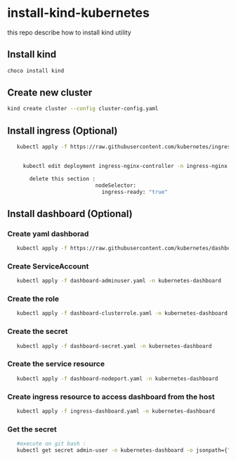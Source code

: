 # install-kind-kubernetes
this repo describe how to install kind utility

## Install kind

```bash
choco install kind
```
## Create new cluster

```bash
kind create cluster --config cluster-config.yaml
```

## Install ingress (Optional)

```bash
   kubectl apply -f https://raw.githubusercontent.com/kubernetes/ingress-nginx/main/deploy/static/provider/kind/deploy.yaml
   
```

```bash
     kubectl edit deployment ingress-nginx-controller -n ingress-nginx

       delete this section :
                            nodeSelector:
                              ingress-ready: "true"
```

## Install dashboard (Optional)

### Create yaml dashborad 
```bash
   kubectl apply -f https://raw.githubusercontent.com/kubernetes/dashboard/v2.7.0/aio/deploy/recommended.yaml
```
### Create ServiceAccount
```bash
   kubectl apply -f dashboard-adminuser.yaml -n kubernetes-dashboard
```
### Create the role
```bash   
   kubectl apply -f dashboard-clusterrole.yaml -n kubernetes-dashboard
```
### Create the secret
```bash   
   kubectl apply -f dashboard-secret.yaml -n kubernetes-dashboard
```
### Create the service resource
```bash   
   kubectl apply -f dashboard-nodeport.yaml -n kubernetes-dashboard
```
### Create ingress resource to access dashboard from the host
```bash   
   kubectl apply -f ingress-dashboard.yaml -n kubernetes-dashboard
```
### Get the secret
```bash   
   #execute on git bash :
   kubectl get secret admin-user -n kubernetes-dashboard -o jsonpath={".data.token"} | base64 -d
```


